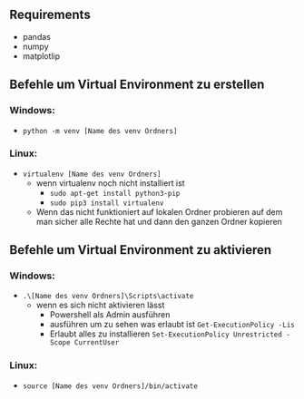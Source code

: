## Requirements
- pandas
- numpy
- matplotlip

## Befehle um Virtual Environment zu erstellen
### Windows:
- `python -m venv [Name des venv Ordners]`
### Linux: 
- `virtualenv [Name des venv Ordners]`
    - wenn virtualenv noch nicht installiert ist
        - `sudo apt-get install python3-pip`
        - `sudo pip3 install virtualenv`
    - Wenn das nicht funktioniert auf lokalen Ordner probieren auf dem man sicher alle Rechte hat und dann den ganzen Ordner kopieren
    
## Befehle um Virtual Environment zu aktivieren
### Windows:
- `.\[Name des venv Ordners]\Scripts\activate`
    - wenn es sich nicht aktivieren lässt
        - Powershell als Admin ausführen
        - ausführen um zu sehen was erlaubt ist `Get-ExecutionPolicy -Lis`    
        - Erlaubt alles zu installieren `Set-ExecutionPolicy Unrestricted -Scope CurrentUser`
### Linux:
- `source [Name des venv Ordners]/bin/activate`

